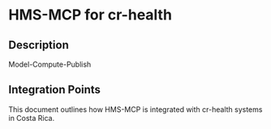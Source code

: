 # HMS-MCP for cr-health

## Description

Model-Compute-Publish

## Integration Points

This document outlines how HMS-MCP is integrated with cr-health systems in Costa Rica.
